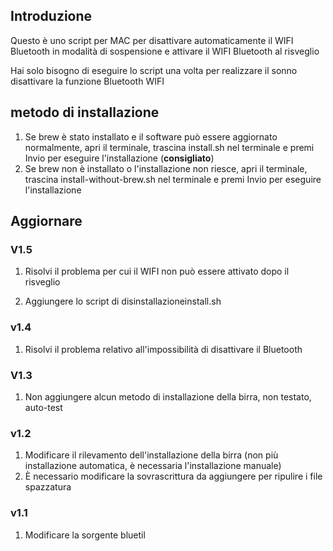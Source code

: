 ## Introduzione

Questo è uno script per MAC per disattivare automaticamente il WIFI Bluetooth in modalità di sospensione e attivare il WIFI Bluetooth al risveglio

Hai solo bisogno di eseguire lo script una volta per realizzare il sonno disattivare la funzione Bluetooth WIFI

## metodo di installazione

1. Se brew è stato installato e il software può essere aggiornato normalmente, apri il terminale, trascina install.sh nel terminale e premi Invio per eseguire l'installazione (**consigliato**)
2. Se brew non è installato o l'installazione non riesce, apri il terminale, trascina install-without-brew.sh nel terminale e premi Invio per eseguire l'installazione

## Aggiornare

### V1.5

  1. Risolvi il problema per cui il WIFI non può essere attivato dopo il risveglio

  2. Aggiungere lo script di disinstallazioneinstall.sh

### v1.4

1. Risolvi il problema relativo all'impossibilità di disattivare il Bluetooth

### V1.3

1. Non aggiungere alcun metodo di installazione della birra, non testato, auto-test

### v1.2

1. Modificare il rilevamento dell'installazione della birra (non più installazione automatica, è necessaria l'installazione manuale)
2. È necessario modificare la sovrascrittura da aggiungere per ripulire i file spazzatura

### v1.1
1. Modificare la sorgente bluetil
